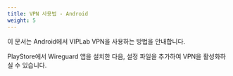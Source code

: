 ```yaml
---
title: VPN 사용법 - Android
weight: 5
---
```


이 문서는 Android에서 VIPLab VPN을 사용하는 방법을 안내합니다.

PlayStore에서 Wireguard 앱을 설치한 다음, 설정 파일을 추가하여 VPN을 활성화하실 수 있습니다.